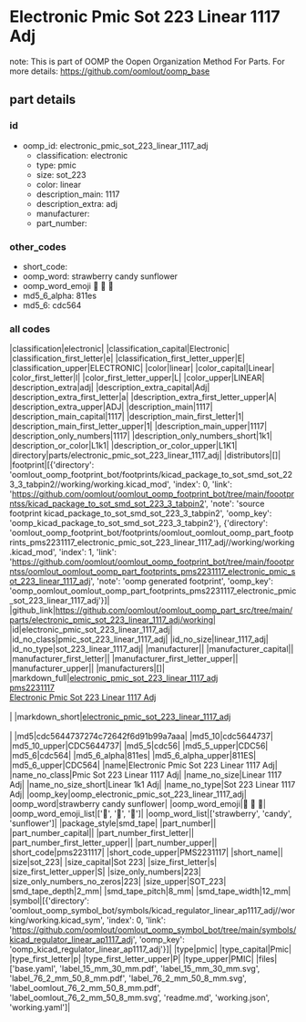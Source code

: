 # Electronic Pmic Sot 223 Linear 1117 Adj  

note: This is part of OOMP the Oopen Organization Method For Parts. For more details: https://github.com/oomlout/oomp_base

##  part details





### id
* oomp_id: electronic_pmic_sot_223_linear_1117_adj
  * classification: electronic
  * type: pmic
  * size: sot_223
  * color: linear
  * description_main: 1117
  * description_extra: adj
  * manufacturer: 
  * part_number: 

### other_codes
* short_code: 
* oomp_word: strawberry candy sunflower
* oomp_word_emoji :strawberry: :candy: :sunflower:
* md5_6_alpha: 811es
* md5_6: cdc564

### all codes 
|classification|electronic|
|classification_capital|Electronic|
|classification_first_letter|e|
|classification_first_letter_upper|E|
|classification_upper|ELECTRONIC|
|color|linear|
|color_capital|Linear|
|color_first_letter|l|
|color_first_letter_upper|L|
|color_upper|LINEAR|
|description_extra|adj|
|description_extra_capital|Adj|
|description_extra_first_letter|a|
|description_extra_first_letter_upper|A|
|description_extra_upper|ADJ|
|description_main|1117|
|description_main_capital|1117|
|description_main_first_letter|1|
|description_main_first_letter_upper|1|
|description_main_upper|1117|
|description_only_numbers|1117|
|description_only_numbers_short|1k1|
|description_or_color|L1k1|
|description_or_color_upper|L1K1|
|directory|parts/electronic_pmic_sot_223_linear_1117_adj|
|distributors|[]|
|footprint|[{'directory': 'oomlout_oomp_footprint_bot/footprints/kicad_package_to_sot_smd_sot_223_3_tabpin2//working/working.kicad_mod', 'index': 0, 'link': 'https://github.com/oomlout/oomlout_oomp_footprint_bot/tree/main/foootprntss/kicad_package_to_sot_smd_sot_223_3_tabpin2', 'note': 'source footprint kicad_package_to_sot_smd_sot_223_3_tabpin2', 'oomp_key': 'oomp_kicad_package_to_sot_smd_sot_223_3_tabpin2'}, {'directory': 'oomlout_oomp_footprint_bot/footprints/oomlout_oomlout_oomp_part_footprints_pms2231117_electronic_pmic_sot_223_linear_1117_adj//working/working.kicad_mod', 'index': 1, 'link': 'https://github.com/oomlout/oomlout_oomp_footprint_bot/tree/main/foootprntss/oomlout_oomlout_oomp_part_footprints_pms2231117_electronic_pmic_sot_223_linear_1117_adj', 'note': 'oomp generated footprint', 'oomp_key': 'oomp_oomlout_oomlout_oomp_part_footprints_pms2231117_electronic_pmic_sot_223_linear_1117_adj'}]|
|github_link|https://github.com/oomlout/oomlout_oomp_part_src/tree/main/parts/electronic_pmic_sot_223_linear_1117_adj/working|
|id|electronic_pmic_sot_223_linear_1117_adj|
|id_no_class|pmic_sot_223_linear_1117_adj|
|id_no_size|linear_1117_adj|
|id_no_type|sot_223_linear_1117_adj|
|manufacturer||
|manufacturer_capital||
|manufacturer_first_letter||
|manufacturer_first_letter_upper||
|manufacturer_upper||
|manufacturers|[]|
|markdown_full|[electronic_pmic_sot_223_linear_1117_adj](https://github.com/oomlout/oomlout_oomp_part_src/tree/main/parts/electronic_pmic_sot_223_linear_1117_adj/working)<br>[pms2231117](https://github.com/oomlout/oomlout_oomp_part_src/tree/main/parts/electronic_pmic_sot_223_linear_1117_adj/working)<br>[Electronic Pmic Sot 223 Linear 1117 Adj](https://github.com/oomlout/oomlout_oomp_part_src/tree/main/parts/electronic_pmic_sot_223_linear_1117_adj/working)<br><br>|
|markdown_short|[electronic_pmic_sot_223_linear_1117_adj](https://github.com/oomlout/oomlout_oomp_part_src/tree/main/parts/electronic_pmic_sot_223_linear_1117_adj/working)<br><br>|
|md5|cdc5644737274c72642f6d91b99a7aaa|
|md5_10|cdc5644737|
|md5_10_upper|CDC5644737|
|md5_5|cdc56|
|md5_5_upper|CDC56|
|md5_6|cdc564|
|md5_6_alpha|811es|
|md5_6_alpha_upper|811ES|
|md5_6_upper|CDC564|
|name|Electronic Pmic Sot 223 Linear 1117 Adj|
|name_no_class|Pmic Sot 223 Linear 1117 Adj|
|name_no_size|Linear 1117 Adj|
|name_no_size_short|Linear 1k1 Adj|
|name_no_type|Sot 223 Linear 1117 Adj|
|oomp_key|oomp_electronic_pmic_sot_223_linear_1117_adj|
|oomp_word|strawberry candy sunflower|
|oomp_word_emoji|:strawberry: :candy: :sunflower:|
|oomp_word_emoji_list|[':strawberry:', ':candy:', ':sunflower:']|
|oomp_word_list|['strawberry', 'candy', 'sunflower']|
|package_style|smd_tape|
|part_number||
|part_number_capital||
|part_number_first_letter||
|part_number_first_letter_upper||
|part_number_upper||
|short_code|pms2231117|
|short_code_upper|PMS2231117|
|short_name||
|size|sot_223|
|size_capital|Sot 223|
|size_first_letter|s|
|size_first_letter_upper|S|
|size_only_numbers|223|
|size_only_numbers_no_zeros|223|
|size_upper|SOT_223|
|smd_tape_depth|2_mm|
|smd_tape_pitch|8_mm|
|smd_tape_width|12_mm|
|symbol|[{'directory': 'oomlout_oomp_symbol_bot/symbols/kicad_regulator_linear_ap1117_adj//working/working.kicad_sym', 'index': 0, 'link': 'https://github.com/oomlout/oomlout_oomp_symbol_bot/tree/main/symbols/kicad_regulator_linear_ap1117_adj', 'oomp_key': 'oomp_kicad_regulator_linear_ap1117_adj'}]|
|type|pmic|
|type_capital|Pmic|
|type_first_letter|p|
|type_first_letter_upper|P|
|type_upper|PMIC|
|files|['base.yaml', 'label_15_mm_30_mm.pdf', 'label_15_mm_30_mm.svg', 'label_76_2_mm_50_8_mm.pdf', 'label_76_2_mm_50_8_mm.svg', 'label_oomlout_76_2_mm_50_8_mm.pdf', 'label_oomlout_76_2_mm_50_8_mm.svg', 'readme.md', 'working.json', 'working.yaml']|

